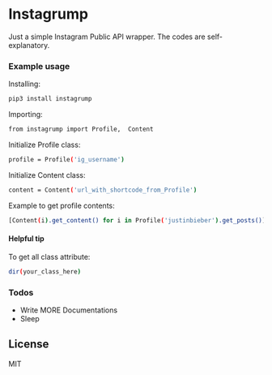 # Instagrump
Just a simple Instagram Public API wrapper. The codes are self-explanatory.

### Example usage
Installing:
```sh
pip3 install instagrump 
```

Importing:
```sh
from instagrump import Profile,  Content 
```

Initialize Profile class:
```sh
profile = Profile('ig_username')
```

Initialize Content class:
```sh
content = Content('url_with_shortcode_from_Profile')
```

Example to get profile contents:
```sh
[Content(i).get_content() for i in Profile('justinbieber').get_posts()]
```
#### Helpful tip
To get all class attribute:
```sh
dir(your_class_here)
```

### Todos

 - Write MORE Documentations
 - Sleep

License
----
MIT

